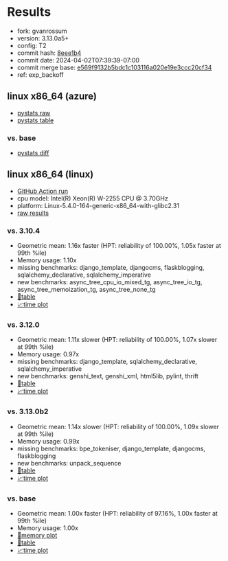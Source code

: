 # Results

- fork: gvanrossum
- version: 3.13.0a5+
- config: T2
- commit hash: [8eee1b4](https://github.com/gvanrossum/cpython/commit/8eee1b4)
- commit date: 2024-04-02T07:39:39-07:00
- commit merge base: [e569f9132b5bdc1c103116a020e19e3ccc20cf34](https://github.com/gvanrossum/cpython/commit/e569f9132b5bdc1c103116a020e19e3ccc20cf34)
- ref: exp_backoff

## linux x86_64 (azure)

- [pystats raw](bm-20240402-azure-x86_64-gvanrossum-exp_backoff-3.13.0a5%2B-8eee1b4-pystats.json)
- [pystats table](bm-20240402-azure-x86_64-gvanrossum-exp_backoff-3.13.0a5%2B-8eee1b4-pystats.md)

### vs. base

- [pystats diff](bm-20240402-azure-x86_64-gvanrossum-exp_backoff-3.13.0a5%2B-8eee1b4-pystats-vs-base.md)

## linux x86_64 (linux)

- [GitHub Action run](https://github.com/faster-cpython/benchmarking/actions/runs/8525970794)
- cpu model: Intel(R) Xeon(R) W-2255 CPU @ 3.70GHz
- platform: Linux-5.4.0-164-generic-x86_64-with-glibc2.31
- [raw results](bm-20240402-linux-x86_64-gvanrossum-exp_backoff-3.13.0a5%2B-8eee1b4.json)

### vs. 3.10.4

- Geometric mean: 1.16x faster (HPT: reliability of 100.00%, 1.05x faster at 99th %ile)
- Memory usage: 1.10x
- missing benchmarks: django_template, djangocms, flaskblogging, sqlalchemy_declarative, sqlalchemy_imperative
- new benchmarks: async_tree_cpu_io_mixed_tg, async_tree_io_tg, async_tree_memoization_tg, async_tree_none_tg
- [📄table](bm-20240402-linux-x86_64-gvanrossum-exp_backoff-3.13.0a5%2B-8eee1b4-vs-3.10.4.md)
- [📈time plot](bm-20240402-linux-x86_64-gvanrossum-exp_backoff-3.13.0a5%2B-8eee1b4-vs-3.10.4.svg)

### vs. 3.12.0

- Geometric mean: 1.11x slower (HPT: reliability of 100.00%, 1.07x slower at 99th %ile)
- Memory usage: 0.97x
- missing benchmarks: django_template, sqlalchemy_declarative, sqlalchemy_imperative
- new benchmarks: genshi_text, genshi_xml, html5lib, pylint, thrift
- [📄table](bm-20240402-linux-x86_64-gvanrossum-exp_backoff-3.13.0a5%2B-8eee1b4-vs-3.12.0.md)
- [📈time plot](bm-20240402-linux-x86_64-gvanrossum-exp_backoff-3.13.0a5%2B-8eee1b4-vs-3.12.0.svg)

### vs. 3.13.0b2

- Geometric mean: 1.14x slower (HPT: reliability of 100.00%, 1.09x slower at 99th %ile)
- Memory usage: 0.99x
- missing benchmarks: bpe_tokeniser, django_template, djangocms, flaskblogging
- new benchmarks: unpack_sequence
- [📄table](bm-20240402-linux-x86_64-gvanrossum-exp_backoff-3.13.0a5%2B-8eee1b4-vs-3.13.0b2.md)
- [📈time plot](bm-20240402-linux-x86_64-gvanrossum-exp_backoff-3.13.0a5%2B-8eee1b4-vs-3.13.0b2.svg)

### vs. base

- Geometric mean: 1.00x faster (HPT: reliability of 97.16%, 1.00x faster at 99th %ile)
- Memory usage: 1.00x
- [🧠memory plot](bm-20240402-linux-x86_64-gvanrossum-exp_backoff-3.13.0a5%2B-8eee1b4-vs-base-mem.svg)
- [📄table](bm-20240402-linux-x86_64-gvanrossum-exp_backoff-3.13.0a5%2B-8eee1b4-vs-base.md)
- [📈time plot](bm-20240402-linux-x86_64-gvanrossum-exp_backoff-3.13.0a5%2B-8eee1b4-vs-base.svg)

